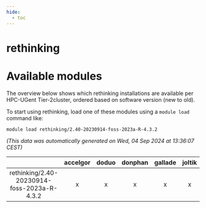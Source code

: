```yaml
---
hide:
  - toc
---
```


rethinking
==========

# Available modules


The overview below shows which rethinking installations are available per HPC-UGent Tier-2cluster, ordered based on software version (new to old).

To start using rethinking, load one of these modules using a `module load` command like:

```shell
module load rethinking/2.40-20230914-foss-2023a-R-4.3.2
```

*(This data was automatically generated on Wed, 04 Sep 2024 at 13:36:07 CEST)*  

| |accelgor|doduo|donphan|gallade|joltik|shinx|skitty|
| :---: | :---: | :---: | :---: | :---: | :---: | :---: | :---: |
|rethinking/2.40-20230914-foss-2023a-R-4.3.2|x|x|x|x|x|-|x|
